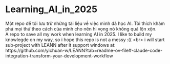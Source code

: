 # Learning_AI_in_2025
Một repo để tôi lưu trữ những tài liệu về việc mình đã học AI. Tôi thích khám phá mọi thứ theo cách của mình cho nên hi vọng nó không quá lộn xộn. <br>
A repo to save all my work when learning AI in 2025. I like to build my knowlegde on my way, so i hope this repo is not a messy :(( 
< b r >   i   w i l l   s t a r t   s u b - p r o j e c t   w i t h   L E A N N   a f t e r   i t   s u p p o r t   w i n d o w s   a t :   h t t p s : / / g i t h u b . c o m / y i c h u a n - w / L E A N N ? t a b = r e a d m e - o v - f i l e # - c l a u d e - c o d e - i n t e g r a t i o n - t r a n s f o r m - y o u r - d e v e l o p m e n t - w o r k f l o w  
 